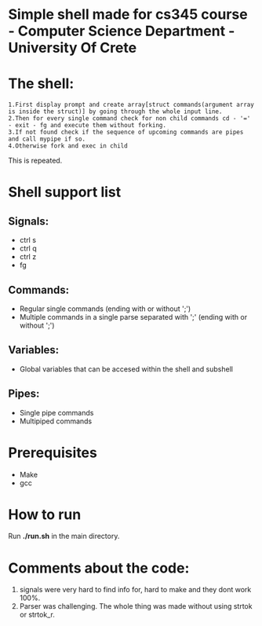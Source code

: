 # Simple shell made for cs345 course - Computer Science Department - University Of Crete 

# The shell: 

    1.First display prompt and create array[struct commands(argument array is inside the struct)] by going through the whole input line.
    2.Then for every single command check for non child commands cd - '=' - exit - fg and execute them without forking.
    3.If not found check if the sequence of upcoming commands are pipes and call mypipe if so.
    4.Otherwise fork and exec in child

This is repeated.

# Shell support list

## Signals:
- ctrl s
- ctrl q
- ctrl z
- fg

## Commands:
- Regular single commands (ending with or without ';')
- Multiple commands in a single parse separated with ';' (ending with or without ';')

## Variables:
- Global variables that can be accesed within the shell and subshell

## Pipes:
- Single pipe commands
- Multipiped commands

# Prerequisites
- Make
- gcc

# How to run
Run **./run.sh** in the main directory.

# Comments about the code:
1. signals were very hard to find info for, hard to make and they dont work 100%.
2. Parser was challenging. The whole thing was made without using strtok or strtok_r.



